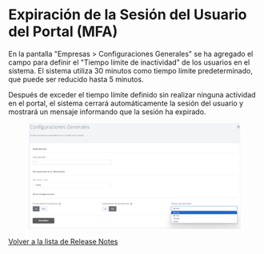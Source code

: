 # Expiración de la Sesión del Usuario del Portal (MFA)

En la pantalla "Empresas > Configuraciones Generales" se ha agregado el campo para definir el "Tiempo límite de inactividad" de los usuarios en el sistema. El sistema utiliza 30 minutos como tiempo límite predeterminado, que puede ser reducido hasta 5 minutos.&#x20;

Después de exceder el tiempo límite definido sin realizar ninguna actividad en el portal, el sistema cerrará automáticamente la sesión del usuario y mostrará un mensaje informando que la sesión ha expirado.

<figure><img src="../../.gitbook/assets/image (79).png" alt=""><figcaption></figcaption></figure>

[Volver a la lista de Release Notes](./)&#x20;
